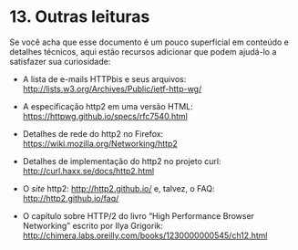 # 13. Outras leituras

Se você acha que esse documento é um pouco superficial em conteúdo e detalhes técnicos, aqui estão recursos adicionar que podem ajudá-lo a satisfazer sua curiosidade:

- A lista de e-mails HTTPbis e seus arquivos: http://lists.w3.org/Archives/Public/ietf-http-wg/

- A especificação http2 em uma versão HTML: https://httpwg.github.io/specs/rfc7540.html

- Detalhes de rede do http2 no Firefox: https://wiki.mozilla.org/Networking/http2

- Detalhes de implementação do http2 no projeto curl: http://curl.haxx.se/docs/http2.html

- O _site_ http2: http://http2.github.io/ e, talvez, o FAQ: http://http2.github.io/faq/

- O capítulo sobre HTTP/2 do livro “High Performance Browser Networking” escrito por Ilya Grigorik: http://chimera.labs.oreilly.com/books/1230000000545/ch12.html
